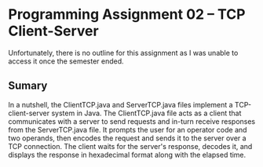 # Programming Assignment 02 – TCP Client-Server
Unfortunately, there is no outline for this assignment as I was unable to access it once the semester ended.  

## Sumary  
In a nutshell, the ClientTCP.java and ServerTCP.java files implement a TCP-client-server system in Java.
The ClientTCP.java file acts as a client that communicates with a server to send requests
and in-turn receive responses from the ServerTCP.java file. It prompts the user for an operator code and two operands, then encodes the request
and sends it to the server over a TCP connection. The client waits for the server's response, decodes it, and displays
the response in hexadecimal format along with the elapsed time.
